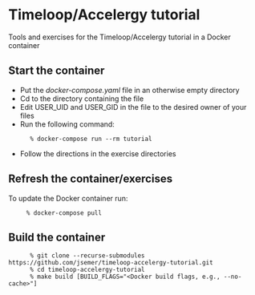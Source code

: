 Timeloop/Accelergy tutorial
============================

Tools and exercises for the Timeloop/Accelergy tutorial in a Docker container

Start the container
-----------------

- Put the *docker-compose.yaml* file in an otherwise empty directory
- Cd to the directory containing the file
- Edit USER_UID and USER_GID in the file to the desired owner of your files
- Run the following command:
```
      % docker-compose run --rm tutorial 
```
- Follow the directions in the exercise directories


Refresh the container/exercises
----------------------

To update the Docker container run:

```
     % docker-compose pull
````


Build the container
--------------------

```
      % git clone --recurse-submodules https://github.com/jsemer/timeloop-accelergy-tutorial.git
      % cd timeloop-accelergy-tutorial
      % make build [BUILD_FLAGS="<Docker build flags, e.g., --no-cache>"]
```